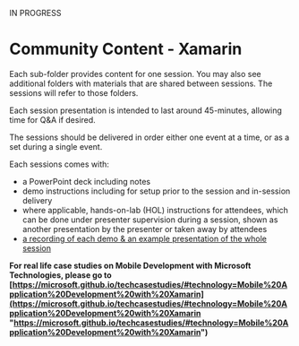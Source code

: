 IN PROGRESS

# Community Content - Xamarin # 

Each sub-folder provides content for one session.  You may also see additional folders with materials that are shared between sessions.  The sessions will refer to those folders.

Each session presentation is intended to last around 45-minutes, allowing time for Q&A if desired.

The sessions should be delivered in order either one event at a time, or as a set during a single event.

Each sessions comes with:
- a PowerPoint deck including notes
- demo instructions including for setup prior to the session and in-session delivery
- where applicable, hands-on-lab (HOL) instructions for attendees, which can be done under presenter supervision during a session, shown as another presentation by the presenter or taken away by attendees
- [a recording of each demo & an example presentation of the whole session](https://1drv.ms/f/s!At9l5k2NXNnEq9gHpz8ws3BbvKtWUg)

**For real life case studies on Mobile Development with Microsoft Technologies, please go to [https://microsoft.github.io/techcasestudies/#technology=Mobile%20Application%20Development%20with%20Xamarin](https://microsoft.github.io/techcasestudies/#technology=Mobile%20Application%20Development%20with%20Xamarin "https://microsoft.github.io/techcasestudies/#technology=Mobile%20Application%20Development%20with%20Xamarin")**





